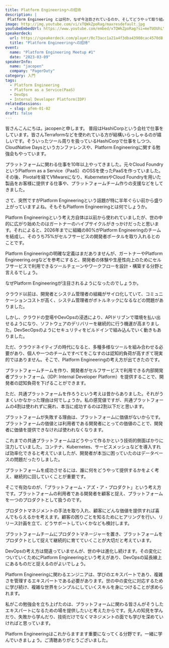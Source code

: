 ```yaml
---
title: Platform Engineeringへの招待
description: |
 Platform Engineering とは何か、なぜ今注目されているのか、そしてどうやって取り組んでいくべきかについてお話します。
image: http://img.youtube.com/vi/xTQWkZpoRag/maxresdefault.jpg
youtubeEmbedUrl: https://www.youtube.com/embed/xTQWkZpoRag?si=meTUOUhLY2jK00dA
speakerdeck:
  url: https://speakerdeck.com/player/0c73acc1a21a4f3dba43908cac4570d8
  title: "Platform Engineeringへの招待"
event:
  name: "Platform Engineering Meetup #1"
  date: "2023-03-09"
speakerInfo:
  name: "jacopen"
  company: "PagerDuty"
category: 入門
tags:
  - Platform Engineering
  - Platform as a Service(PaaS)
  - DevOps
  - Internal Developer Platform(IDP)
relatedSessions:
  - slug: pfem-01-02
draft: false
---
```

皆さんこんにちは。jacopenと申します。
普段はHashiCorpという会社で仕事をしています。皆さんTerraformなどを使われている方が結構いらっしゃるのが嬉しいです。そういったツール周りを扱っているHashiCorpで仕事をしつつ、CloudNative Daysというカンファレンスや、Platform Engineeringに関する勉強会もやっています。

プラットフォームに関わる仕事を10年以上やってきました。元々Cloud FoundryというPlatform as a Service（PaaS）のOSSを使ったPaaSを作っていました。その後、Pivotalを経てVMwareになり、KubernetesやCloud Foundryを用いた製品をお客様に提供する仕事や、プラットフォームチーム作りの支援などをしてきました。

さて、突然ですがPlatform Engineeringという話題が特に半年ぐらい前から盛り上がっていますよね。そもそもPlatform Engineeringとは何でしょうか。

Platform Engineeringという考え方自体は以前から使われていましたが、世の中的に広がり始めたのはガートナーのハイプサイクルがきっかけだったと思います。それによると、2026年までに組織の80%がPlatform Engineeringのチームを結成し、そのうち75%がセルフサービスの開発者ポータルを取り入れるとのことです。

Platform Engineeringの明確な定義はまだありませんが、ガートナーやPlatform Engineering.orgなどを参考にすると、開発者の体験や生産性向上のためにセルフサービスで利用できるツールチェーンやワークフローを設計・構築する分野と言えるでしょう。

なぜPlatform Engineeringが注目されるようになったのでしょうか。

クラウド以前は、開発者とシステム管理者の組織がサイロ化していて、コミュニケーションコストが高く、システム管理者がボトルネックになるなどの問題がありました。

しかし、クラウドの登場やDevOpsの浸透により、APIドリブンで環境を払い出せるようになり、ソフトウェアのデリバリーを継続的に行う機運が高まりました。DevSecOpsのようにセキュリティをビルドインで組み込んでいく動きもありました。

ただ、クラウドネイティブの時代になると、多種多様なツールを組み合わせる必要があり、個人や一つのチームですべてをこなすのは認知的負荷が高すぎて現実的ではありません。そこで、Platform Engineeringの考え方が出てきたのです。

プラットフォームチームを作り、開発者がセルフサービスで利用できる内部開発者プラットフォーム（IDP: Internal Developer Platform）を提供することで、開発者の認知負荷を下げることができます。

ただ、共通プラットフォームを作ろうという考えは昔からありました。それがうまくいかなかった理由は何でしょうか。私の感覚値ですが、共通プラットフォームの4割は使われずに廃れ、本当に成功するのは2割以下だと思います。

プラットフォームが失敗する理由は、プラットフォームに価値がないからです。プラットフォームの価値とは利用者である開発者にとっての価値のことで、開発者に価値を提供できなければ使われなくなります。

これまでの共通プラットフォームはどうやって作るかという技術的側面ばかりに注力していました。コンテナ、Kubernetes、サービスメッシュなどを導入すれば効率化できると考えていましたが、開発者が本当に困っていたのはデータベースの問題だったりしました。

プラットフォームを成功させるには、誰に何をどうやって提供するかをよく考え、継続的に回していくことが重要です。

そこで有効なのが、「プラットフォーム・アズ・ア・プロダクト」という考え方です。プラットフォームの利用者である開発者を顧客と捉え、プラットフォームを一つのプロダクトとして扱うのです。

プロダクトマネジメントの手法を取り入れ、顧客にどんな価値を提供すれば喜んでもらえるかを考えます。顧客の困りごとを知るためにヒアリングを行い、リリース計画を立て、どうサポートしていくかなども検討します。

プラットフォームチームにプロダクトマネージャーを置き、プラットフォームをプロダクトとして捉えて継続的に育てていくことが大切だと考えています。

DevOpsの考え方は間違っていませんが、世の中は進化し続けます。その変化についていくためにPlatform Engineeringという考えがあり、DevOpsの延長線上にあるものだと捉えるのがよいでしょう。

Platform Engineeringに関わるエンジニアは、学びのエキスパートであり、複雑さを管理するエキスパートである必要があります。世の中の変化に対応するために学び続け、複雑な世界をシンプルにしていくスキルを身につけることが求められます。

私がこの勉強会を立ち上げたのは、プラットフォームに関わる皆さんがそうしたエキスパートになるための場を提供したいと考えたからです。先人の知見を学んだり、失敗から学んだり、技術だけでなくマネジメントの面でも学びを深めていければと思っています。

Platform Engineeringはこれからますます重要になってくる分野です。一緒に学んでいきましょう。ご清聴ありがとうございました。